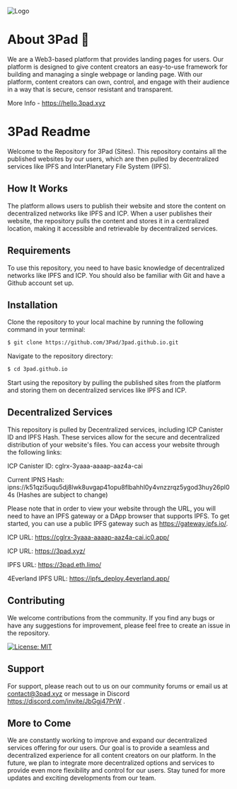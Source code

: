 
![Logo](https://gateway.pinata.cloud/ipfs/QmeJ13XnVj1pdEnCGzRQEKLsmPUhzTCd8ryArBwmRDK2CB)


# About 3Pad 👋
We are a Web3-based platform that provides landing pages for users. Our platform is designed to give content creators an easy-to-use framework for building and managing a single webpage or landing page. With our platform, content creators can own, control, and engage with their audience in a way that is secure, censor resistant and transparent.

More Info - https://hello.3pad.xyz

# 3Pad Readme

Welcome to the Repository for 3Pad (Sites). This repository contains all the published websites by our users, which are then pulled by decentralized services like IPFS and InterPlanetary File System (IPFS).


## How It Works
The platform allows users to publish their website and store the content on decentralized networks like IPFS and ICP. When a user publishes their website, the repository pulls the content and stores it in a centralized location, making it accessible and retrievable by decentralized services.



## Requirements
To use this repository, you need to have basic knowledge of decentralized networks like IPFS and ICP. You should also be familiar with Git and have a Github account set up.

## Installation

Clone the repository to your local machine by running the following command in your terminal:

```bash
$ git clone https://github.com/3Pad/3pad.github.io.git

```
Navigate to the repository directory:
```bash
$ cd 3pad.github.io

```
Start using the repository by pulling the published sites from the platform and storing them on decentralized services like IPFS and ICP.
## Decentralized Services
This repository is pulled by Decentralized services, including ICP Canister ID and IPFS Hash. These services allow for the secure and decentralized distribution of your website's files. You can access your website through the following links:

ICP Canister ID: cglrx-3yaaa-aaaap-aaz4a-cai

Current IPNS Hash: ipns://k51qzi5uqu5dj8lwk8uvgap41opu8flbahhl0y4vnzzrqz5ygod3huy26pl04s (Hashes are subject to change)

Please note that in order to view your website through the URL, you will need to have an IPFS gateway or a DApp browser that supports IPFS. To get started, you can use a public IPFS gateway such as https://gateway.ipfs.io/.

ICP URL: https://cglrx-3yaaa-aaaap-aaz4a-cai.ic0.app/

ICP URL: https://3pad.xyz/

IPFS URL: https://3pad.eth.limo/

4Everland IPFS URL: https://ipfs_deploy.4everland.app/

## Contributing

We welcome contributions from the community. If you find any bugs or have any suggestions for improvement, please feel free to create an issue in the repository.

[![License: MIT](https://img.shields.io/badge/License-MIT-yellow.svg)](https://opensource.org/licenses/MIT)


## Support

For support, please reach out to us on our community forums or email us at contact@3pad.xyz or message in Discord https://discord.com/invite/JbGgj47PrW .


## More to Come
We are constantly working to improve and expand our decentralized services offering for our users. Our goal is to provide a seamless and decentralized experience for all content creators on our platform. In the future, we plan to integrate more decentralized options and services to provide even more flexibility and control for our users. Stay tuned for more updates and exciting developments from our team.
